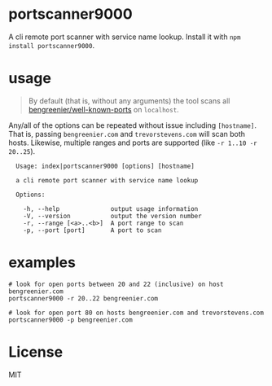 # portscanner9000

A cli remote port scanner with service name lookup. Install it with `npm install portscanner9000`.

# usage

> By default (that is, without any arguments) the tool scans all [bengreenier/well-known-ports](https://github.com/bengreenier/well-known-ports) on `localhost`.

Any/all of the options can be repeated without issue including `[hostname]`.
That is, passing `bengreenier.com` and `trevorstevens.com` will scan both hosts.
Likewise, multiple ranges and ports are supported (like `-r 1..10 -r 20..25`).

```
  Usage: index|portscanner9000 [options] [hostname]

  a cli remote port scanner with service name lookup

  Options:

    -h, --help              output usage information
    -V, --version           output the version number
    -r, --range [<a>..<b>]  A port range to scan
    -p, --port [port]       A port to scan
```

# examples

```
# look for open ports between 20 and 22 (inclusive) on host bengreenier.com
portscanner9000 -r 20..22 bengreenier.com
```

```
# look for open port 80 on hosts bengreenier.com and trevorstevens.com
portscanner9000 -p bengreenier.com
```

# License

MIT